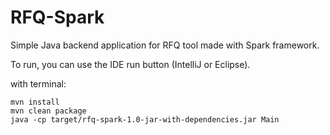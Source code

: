 # RFQ-Spark

Simple Java backend application for RFQ tool made with Spark framework.

To run, you can use the IDE run button (IntelliJ or Eclipse).

with terminal:
```
mvn install
mvn clean package
java -cp target/rfq-spark-1.0-jar-with-dependencies.jar Main
```
